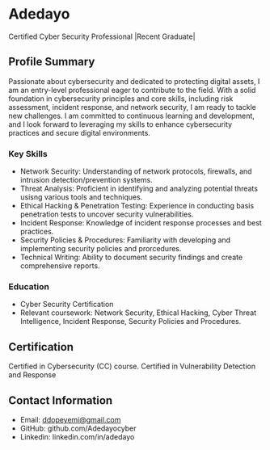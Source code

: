 # Adedayo

Certified Cyber Security Professional |Recent Graduate|

## Profile Summary
Passionate about cybersecurity and dedicated to protecting digital assets, I am an entry-level professional eager to contribute to the field. With a solid foundation in cybersecurity principles and core skills, including risk assessment, incident response, and network security, I am ready to tackle new challenges. I am committed to continuous learning and development, and I look forward to leveraging my skills to enhance cybersecurity practices and secure digital environments. 

### Key Skills 
- Network Security: Understanding of network protocols, firewalls, and intrusion detection/prevention systems.
- Threat Analysis: Proficient in identifying and analyzing potential threats usisng various tools and techniques.
- Ethical Hacking & Penetration Testing: Experience in conducting basis penetration tests to uncover security vulnerabilities.
- Incident Response: Knowledge of incident response processes and best practices.
- Security Policies & Procedures: Familiarity with developing and implementing security policies and prorcedures.
- Technical Writing: Ability to document security findings and create comprehensive reports.

### Education
- Cyber Security Certification
- Relevant coursework: Network Security, Ethical Hacking, Cyber Threat Intelligence, Incident Response, Security Policies and Procedures.

## Certification
Certified in Cybersecurity (CC) course.
Certified in Vulnerability Detection and Response

## Contact Information
- Email: ddopeyemi@gmail.com
- GitHub: github.com/Adedayocyber
- Linkedin: linkedin.com/in/adedayo

